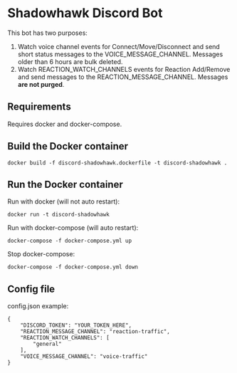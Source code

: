 # Shadowhawk Discord Bot

This bot has two purposes:

1. Watch voice channel events for Connect/Move/Disconnect and send short status messages to the VOICE_MESSAGE_CHANNEL. Messages older than 6 hours are bulk deleted.
2. Watch REACTION_WATCH_CHANNELS events for Reaction Add/Remove and send messages to the REACTION_MESSAGE_CHANNEL. Messages **are not purged**.

## Requirements

Requires docker and docker-compose.

## Build the Docker container

```
docker build -f discord-shadowhawk.dockerfile -t discord-shadowhawk .
```

## Run the Docker container

Run with docker (will not auto restart):
```
docker run -t discord-shadowhawk
```

Run with docker-compose (will auto restart):
```
docker-compose -f docker-compose.yml up
```
Stop docker-compose:
```
docker-compose -f docker-compose.yml down
```

## Config file

config.json example:
```
{
    "DISCORD_TOKEN": "YOUR_TOKEN_HERE",
    "REACTION_MESSAGE_CHANNEL": "reaction-traffic",
    "REACTION_WATCH_CHANNELS": [
        "general"
    ],
    "VOICE_MESSAGE_CHANNEL": "voice-traffic"
}
```